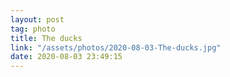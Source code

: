```yaml
---
layout: post
tag: photo
title: The ducks
link: "/assets/photos/2020-08-03-The-ducks.jpg"
date: 2020-08-03 23:49:15
---
```

